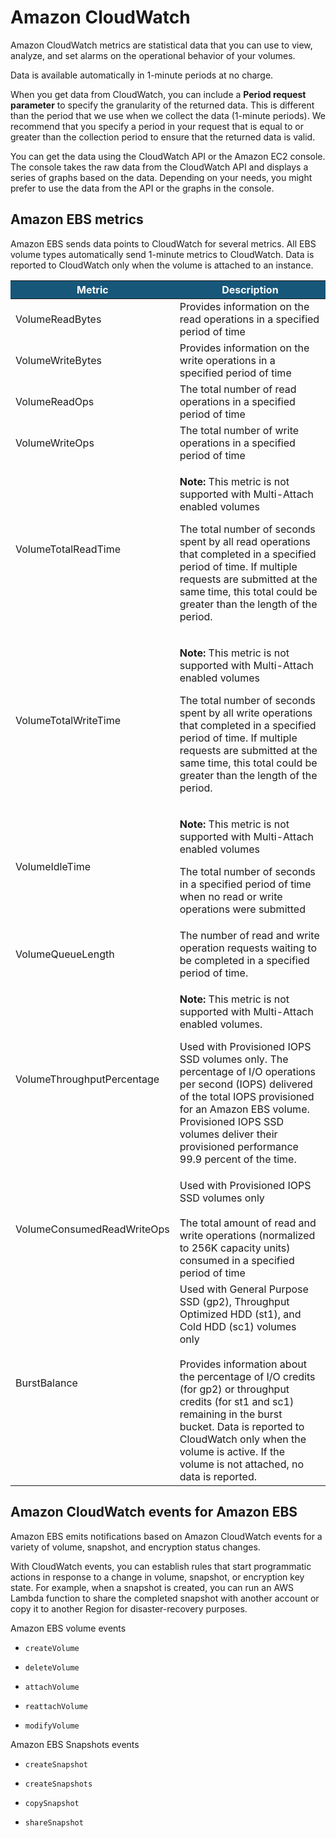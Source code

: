 # Amazon CloudWatch

Amazon CloudWatch metrics are statistical data that you can use to view, analyze, and set alarms on the operational behavior of your volumes.

Data is available automatically in 1-minute periods at no charge.

When you get data from CloudWatch, you can include a **Period request parameter** to specify the granularity of the returned data. This is different than the period that we use when we collect the data (1-minute periods). We recommend that you specify a period in your request that is equal to or greater than the collection period to ensure that the returned data is valid.

You can get the data using the CloudWatch API or the Amazon EC2 console. The console takes the raw data from the CloudWatch API and displays a series of graphs based on the data. Depending on your needs, you might prefer to use the data from the API or the graphs in the console.

## Amazon EBS metrics

Amazon EBS sends data points to CloudWatch for several metrics. All EBS volume types automatically send 1-minute metrics to CloudWatch. Data is reported to CloudWatch only when the volume is attached to an instance.

<table style="width:100%;"><thead><tr><th style="width:37.1949%;background-color:rgb(23, 87, 121);"><span style="color:rgb(255, 255, 255);font-weight:bold;">Metric</span></th><th style="width:62.7175%;background-color:rgb(23, 87, 121);"><span style="color:rgb(255, 255, 255);font-weight:bold;">Description</span></th></tr></thead><tbody><tr><td style="text-align:left;width:37.1949%;"><span style="font-size:16px;">VolumeReadBytes&nbsp;</span></td><td style="text-align:left;width:62.7175%;"><span style="font-size:16px;">Provides information on the read operations in a specified period of time</span></td></tr><tr><td style="text-align:left;width:37.1949%;"><span style="font-size:16px;">VolumeWriteBytes&nbsp;</span></td><td style="text-align:left;width:62.7175%;"><span style="font-size:16px;">Provides information on the write operations in a specified period of time&nbsp;</span></td></tr><tr><td style="text-align:left;width:37.1949%;"><span style="font-size:16px;">VolumeReadOps <br></span></td><td style="text-align:left;width:62.7175%;"><span style="font-size:16px;">The total number of read operations in a specified period of time <br></span></td></tr><tr><td style="text-align:left;width:37.1949%;"><span style="font-size:16px;">VolumeWriteOps <br></span></td><td style="text-align:left;width:62.7175%;"><span style="font-size:16px;">The total number of write operations in a specified period of time <br></span></td></tr><tr><td style="text-align:left;width:37.1949%;"><span style="font-size:16px;">VolumeTotalReadTime <br></span></td><td style="text-align:left;width:62.7175%;"><p><span style="font-size:16px;"><strong>Note:&nbsp;</strong>This metric is not supported with Multi-Attach enabled volumes</span></p><p><span style="font-size:16px;">The total number of seconds spent by all read operations that completed in a specified period of time.&nbsp;</span><span style="font-size:16px;">If multiple requests are submitted at the same time, this total could be greater than the length of the period.<br></span></p></td></tr><tr><td style="text-align:left;width:37.1949%;"><span style="font-size:16px;">VolumeTotalWriteTime <br></span></td><td style="text-align:left;width:62.7175%;"><p><span style="font-size:16px;"><strong>Note:&nbsp;</strong>This metric is not supported with Multi-Attach enabled volumes</span></p><p><span style="font-size:16px;">The total number of seconds spent by all write operations that completed in a specified period of time.&nbsp;</span><span style="font-size:16px;">If multiple requests are submitted at the same time, this total could be greater than the length of the period.<br></span></p></td></tr><tr><td style="text-align:left;width:37.1949%;"><span style="font-size:16px;">VolumeIdleTime <br></span></td><td style="text-align:left;width:62.7175%;"><p><span style="font-size:16px;"><strong>Note:</strong> This metric is not supported with Multi-Attach enabled volumes</span></p><p><span style="font-size:16px;">The total number of seconds in a specified period of time when no read or write operations were submitted<br></span></p></td></tr><tr><td style="text-align:left;width:37.1949%;"><span style="font-size:16px;">VolumeQueueLength <br></span></td><td style="text-align:left;width:62.7175%;"><span style="font-size:16px;">The number of read and write operation requests waiting to be completed in a specified period of time. <br></span></td></tr><tr><td style="text-align:left;width:37.1949%;"><span style="font-size:16px;">VolumeThroughputPercentage</span><br></td><td style="text-align:left;width:62.7175%;"><p><span style="font-size:16px;"><strong>Note:</strong> This metric is not supported with Multi-Attach enabled volumes.&nbsp;</span></p><p><span style="font-size:16px;">Used with Provisioned IOPS SSD volumes only. The percentage of I/O operations per second (IOPS) delivered of the total IOPS provisioned for an Amazon EBS volume. Provisioned IOPS SSD volumes deliver their provisioned performance 99.9 percent of the time.</span></p></td></tr><tr><td style="text-align:left;width:37.1949%;"><span style="font-size:16px;">VolumeConsumedReadWriteOps <br></span></td><td style="text-align:left;width:62.7175%;"><span style="font-size:16px;">Used with Provisioned IOPS SSD volumes only</span><br><br><span style="font-size:16px;">The total amount of read and write operations (normalized to 256K capacity units) consumed in a specified period of time <br></span></td></tr><tr><td style="text-align:left;width:37.1949%;"><span style="font-size:16px;">BurstBalance <br></span></td><td style="text-align:left;width:62.7175%;"><span style="font-size:16px;">Used with General Purpose SSD (gp2), Throughput Optimized HDD (st1), and Cold HDD (sc1) volumes only&nbsp;</span><br><br><span style="font-size:16px;">Provides information about the percentage of I/O credits (for gp2) or throughput credits (for st1 and sc1) remaining in the burst bucket.&nbsp;</span><span style="font-size:16px;">Data is reported to CloudWatch only when the volume is active. If the volume is not attached, no data is reported. <br></span></td></tr></tbody></table>

## Amazon CloudWatch events for Amazon EBS

Amazon EBS emits notifications based on Amazon CloudWatch events for a variety of volume, snapshot, and encryption status changes. 

With CloudWatch events, you can establish rules that start programmatic actions in response to a change in volume, snapshot, or encryption key state. For example, when a snapshot is created, you can run an AWS Lambda function to share the completed snapshot with another account or copy it to another Region for disaster-recovery purposes.

Amazon EBS volume events

* `createVolume`

* `deleteVolume`

* `attachVolume`

* `reattachVolume`

* `modifyVolume`

Amazon EBS Snapshots events

* `createSnapshot`

* `createSnapshots`

* `copySnapshot`

* `shareSnapshot`
